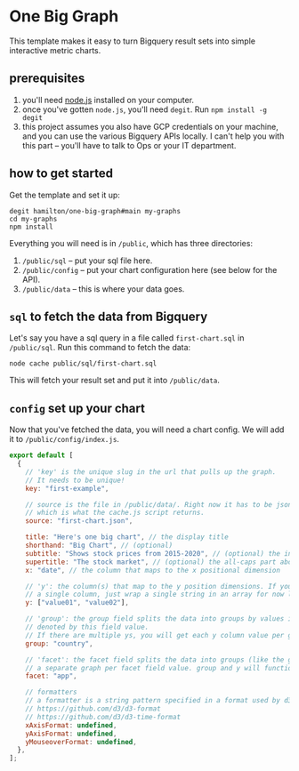# One Big Graph

This template makes it easy to turn Bigquery result sets into simple interactive
metric charts.

## prerequisites

1. you'll need [node.js](https://nodejs.org/) installed on your computer.
2. once you've gotten `node.js`, you'll need `degit`. Run `npm install -g degit`
3. this project assumes you also have GCP credentials on your machine, and you
   can use the various Bigquery APIs locally. I can't help you with this part –
   you'll have to talk to Ops or your IT department.

## how to get started

Get the template and set it up:

```
degit hamilton/one-big-graph#main my-graphs
cd my-graphs
npm install
```

Everything you will need is in `/public`, which has three directories:

1. `/public/sql` – put your sql file here.
2. `/public/config` – put your chart configuration here (see below for the API).
3. `/public/data` – this is where your data goes.

## `sql` to fetch the data from Bigquery

Let's say you have a sql query in a file called `first-chart.sql` in
`/public/sql`. Run this command to fetch the data:

```
node cache public/sql/first-chart.sql
```

This will fetch your result set and put it into `/public/data`.

## `config` set up your chart

Now that you've fetched the data, you will need a chart config. We will add it
to `/public/config/index.js`.

```javascript
export default [
  {
    // 'key' is the unique slug in the url that pulls up the graph.
    // It needs to be unique!
    key: "first-example",

    // source is the file in /public/data/. Right now it has to be json,
    // which is what the cache.js script returns.
    source: "first-chart.json",

    title: "Here's one big chart", // the display title
    shorthand: "Big Chart", // (optional)
    subtitle: "Shows stock prices from 2015-2020", // (optional) the information under the title
    supertitle: "The stock market", // (optional) the all-caps part above the title
    x: "date", // the column that maps to the x positional dimension

    // 'y': the column(s) that map to the y position dimensions. If you're only selecting
    // a single column, just wrap a single string in an array for now like ["value01"]
    y: ["value01", "value02"],

    // 'group': the group field splits the data into groups by values in the column
    // denoted by this field value.
    // If there are multiple ys, you will get each y column value per group.
    group: "country",

    // 'facet': the facet field splits the data into groups (like the group field) but creates
    // a separate graph per facet field value. group and y will function as before on each graph.
    facet: "app",

    // formatters
    // a formatter is a string pattern specified in a format used by d3-format or d3-time-format. See:
    // https://github.com/d3/d3-format
    // https://github.com/d3/d3-time-format
    xAxisFormat: undefined,
    yAxisFormat: undefined,
    yMouseoverFormat: undefined,
  },
];
```
